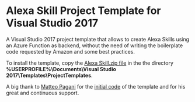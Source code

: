 # Alexa Skill Project Template for Visual Studio 2017
A Visual Studio 2017 project template that allows to create Alexa Skills using an Azure Function as backend, without the need of writing the boilerplate code requested by Amazon and some best practices.

To install the template, copy the [Alexa Skill.zip file](https://github.com/marcominerva/AlexaSkillTemplate/raw/master/Alexa%20Skill.zip) in the the directory **%USERPROFILE%\Documents\Visual Studio 2017\Templates\ProjectTemplates**.

A big thank to [Matteo Pagani](https://twitter.com/qmatteoq) for the [initial code](https://github.com/Microsoft/Windows-AppConsult-samples-PWA/tree/master/AlexaSkill) of the template and for his great and continuous support.

